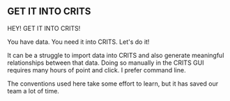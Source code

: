 GET IT INTO CRITS
-----------------
HEY! GET IT INTO CRITS!

You have data. You need it into CRITS. Let's do it!

It can be a struggle to import data into CRITS and also generate meaningful relationships between that data. Doing so manually in the CRITS GUI requires many hours of point and click. I prefer command line.

The conventions used here take some effort to learn, but it has saved our team a lot of time.
